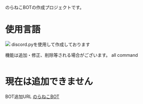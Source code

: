 のらねこBOTの作成プロジェクトです。
# 使用言語
<img src="https://img.shields.io/badge/-Python-F2C63C.svg?logo=python&style=for-the-badge">
discord.pyを使用して作成しております

機能は追加・修正、削除等される場合がございます。
all command
```

```
# 現在は追加できません
BOT追加URL
[のらねこBOT](https://discord.com/oauth2/authorize?client_id=1186587022341705798)
